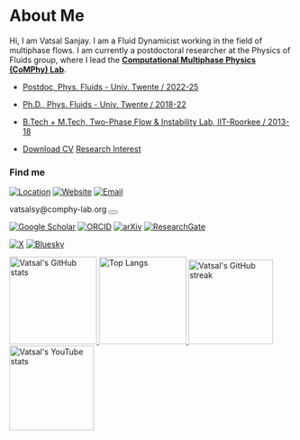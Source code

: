 # About Me

Hi, I am Vatsal Sanjay. I am a Fluid Dynamicist working in the field of multiphase flows. I am currently a postdoctoral researcher at the Physics of Fluids group, where I lead the [**Computational Multiphase Physics (CoMPhy) Lab**](https://comphy-lab.org).

- [Postdoc, Phys. Fluids - Univ. Twente / 2022-25](https://pof.tnw.utwente.nl/people/profile/1330)
- [Ph.D., Phys. Fluids - Univ. Twente / 2018-22](https://doi.org/10.3990/1.9789036554077)
- [B.Tech + M.Tech, Two-Phase Flow & Instability Lab, IIT-Roorkee / 2013-18](http://dx.doi.org/10.13140/RG.2.2.22294.04166)

- [<i class="fa-solid fa-download"></i> Download CV](https://raw.githubusercontent.com/VatsalSy/Vatsal_CV/master/Vatsal_CV.pdf) [<i class="fa-solid fa-book"></i> Research Interest](https://comphy-lab.org/research)

### Find me
[![Location](https://img.shields.io/badge/-Physics%20of%20Fluids-4285F4?style=flat&logo=googlemaps&logoColor=white)](https://maps.app.goo.gl/jSTCYnfcndF1uZPV8)
[![Website](https://img.shields.io/badge/-comphy--lab.org-4285F4?style=flat&logo=googlechrome&logoColor=white)](http://www.comphy-lab.org)
[![Email](https://img.shields.io/badge/-mailto:vatsalsy@comphy--lab.org-EA4335?style=flat&logo=gmail&logoColor=white)](mailto:vatsalsy@comphy-lab.org)

<div class="email-container">
    <span class="email-text">vatsalsy@comphy-lab.org</span>
    <button class="copy-btn" onclick="copyEmail(this)" data-text="vatsalsy@comphy-lab.org">
        <i class="fas fa-copy"></i>
    </button>
</div>

[![Google Scholar](https://img.shields.io/badge/-Google%20Scholar-4285F4?style=flat&logo=googlescholar&logoColor=white)](https://scholar.google.com/citations?hl=en&user=67aQviYAAAAJ)
[![ORCID](https://img.shields.io/badge/-ORCID-A6CE39?style=flat&logo=orcid&logoColor=white)](https://orcid.org/0000-0002-4293-6099)
[![arXiv](https://img.shields.io/badge/-arXiv-B31B1B?style=flat&logo=arxiv&logoColor=white)](https://arxiv.org/search/?query=vatsal+sanjay&searchtype=all&source=header)
[![ResearchGate](https://img.shields.io/badge/-ResearchGate-00CCBB?style=flat&logo=researchgate&logoColor=white)](https://www.researchgate.net/profile/Vatsal-Sanjay-2)

[![X](https://img.shields.io/badge/-@VatsalSanjay-000000?style=flat&logo=x&logoColor=white)](https://twitter.com/VatsalSanjay)
[![Bluesky](https://img.shields.io/badge/-@comphy--lab.org-0285FF?style=flat&logo=bluesky&logoColor=white)](https://bsky.app/profile/comphy-lab.org)

<a href="https://github.com/VatsalSy" target="_blank">
  <picture>
    <source media="(prefers-color-scheme: dark)" srcset="https://cust-github-readme-stats.vercel.app/api?username=VatsalSy&show_icons=true&theme=solarized-light&hide_border=true&rank_icon=github" width="auto" height="155px">
    <img alt="Vatsal's GitHub stats" src="https://cust-github-readme-stats.vercel.app/api?username=VatsalSy&show_icons=true&theme=vision-friendly-dark&hide_border=true&rank_icon=github" width="auto" height="155px">
  </picture>
</a>
<a href="https://github.com/VatsalSy" target="_blank">
  <picture>
    <source media="(prefers-color-scheme: dark)" srcset="https://cust-github-readme-stats.vercel.app/api/top-langs/?username=VatsalSy&layout=compact&theme=solarized-light&hide_border=true" width="auto" height="155px">
    <img alt="Top Langs" src="https://cust-github-readme-stats.vercel.app/api/top-langs/?username=VatsalSy&layout=compact&theme=vision-friendly-dark&hide_border=true" width="auto" height="155px">
  </picture>
</a>

<a href="https://github.com/VatsalSy" target="_blank">
  <picture>
    <source media="(prefers-color-scheme: dark)" srcset="https://github-readme-streak-stats-delta-lovat.vercel.app/?user=VatsalSy&theme=solarized_light&hide_border=true" width="auto" height="150px">
    <img alt="Vatsal's GitHub streak" src="https://github-readme-streak-stats-delta-lovat.vercel.app/?user=VatsalSy&theme=vision-friendly-dark" width="auto" height="150px">
  </picture>
</a>

<a href="https://www.youtube.com/@VatsalSanjay" target="_blank">
  <picture>
    <source media="(prefers-color-scheme: dark)" srcset="https://cust-youtube-stats-card.vercel.app/api?channelid=UC-eTdHrAM_eQrWOtNLoT19w&theme=solarized_light&hide_border=true" width="auto" height="150px">
    <img alt="Vatsal's YouTube stats" src="https://cust-youtube-stats-card.vercel.app/api?channelid=UC-eTdHrAM_eQrWOtNLoT19w&theme=vision-friendly-dark" width="auto" height="150px">
  </picture>
</a>